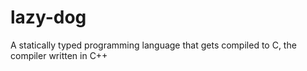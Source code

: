 # lazy-dog
A statically typed programming language that gets compiled to C, the compiler written in C++
